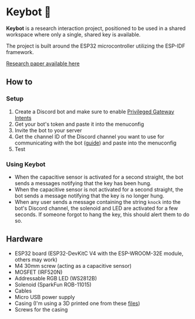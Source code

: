 # Keybot 🔑

**Keybot** is a research interaction project, positioned to be used in a shared workspace where only a single, shared key is available. 

The project is built around the ESP32 microcontroller utilizing the ESP-IDF framework.

[Research paper available here](https://danielgalis.com/posts/key-bot/)

## How to

### Setup
1. Create a Discord bot and make sure to enable [Privileged Gateway Intents](https://github.com/abobija/esp-discord/issues/6#issuecomment-1559844490)
2. Get your bot's token and paste it into the menuconfig
3. Invite the bot to your server
4. Get the channel ID of the Discord channel you want to use for communicating with the bot ([guide](https://support.discord.com/hc/en-us/articles/206346498-Where-can-I-find-my-User-Server-Message-ID-)) and paste into the menuconfig
5. Test

### Using Keybot
- When the capacitive sensor is activated for a second straight, the bot sends a messages notifying that the key has been hung.
- When the capacitive sensor is not activated for a second straight, the bot sends a message notifying that the key is no longer hung.
- When any user sends a message containing the string `knock` into the bot's Discord channel, the solenoid and LED are activated for a few seconds. If someone forgot to hang the key, this should alert them to do so.

## Hardware

- ESP32 board (ESP32-DevKitC V4 with the ESP-WROOM-32E module, others may work)
- M4 30mm screw (acting as a capacitive sensor)
- MOSFET (IRF520N)
- Addressable RGB LED (WS2812B)
- Solenoid (SparkFun ROB-11015)
- Cables
- Micro USB power supply
- Casing (I'm using a 3D printed one from these [files](/casing))
- Screws for the casing
